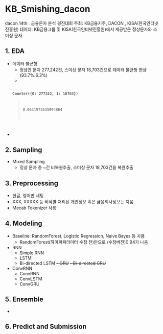 # KB_Smishing_dacon
dacon 14th : 금융문자 분석 경진대회
주최: KB금융지주, DACON , KISA(한국인터넷진흥원)
데이터: KB금융그룹 및 KISA(한국인터넷진흥원)에서 제공받은 정상문자와 스미싱 문자

## 1. EDA
- 데이터 불균형
  - 정상인 문자 277,242건, 스미싱 문자 18,703건으로 데이터 불균형 현상(93.7%:6.3%)
  - 
    <code>
  Counter({0: 277242, 1: 18703})
  >0.0631975535994864
    </code>
- 
## 2. Sampling
- Mixed Sampling
  - 정상 문자 중 ~건 비복원추출, 스미싱 문자 18,703건을 복원추출
  
## 3. Preprocessing
- 한글, 영어만 세팅
- XXX, XXXXX 등 비식별 처리된 개인정보 혹은 금융회사정보는 지움
- Mecab Tokenizer 사용

## 4. Modeling
- Baseline: RandomForest, Logistic Regression, Naive Bayes 등 사용
  - RandomForest(하이퍼파라미터 수정 전)만으로 (수정버전)0.94가 나옴
- RNN
  - Simple RNN
  - LSTM
  - Bi-directed LSTM
  ~~- GRU~~
  ~~- Bi-directed GRU~~
- ConvRNN
  - ConvRNN
  - ConvLSTM
  - ConvGRU
  

## 5. Ensemble
- 

## 6. Predict and Submission
